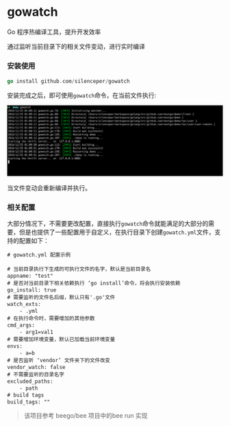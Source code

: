 # gowatch

Go 程序热编译工具，提升开发效率

通过监听当前目录下的相关文件变动，进行实时编译


### 安装使用

```go
go install github.com/silenceper/gowatch
``` 

安装完成之后，即可使用`gowatch`命令，在当前文件执行:

![gowatch](./screenshot/gowatch.png)

当文件变动会重新编译并执行。

### 相关配置

大部分情况下，不需要更改配置，直接执行`gowatch`命令就能满足的大部分的需要，但是也提供了一些配置用于自定义，在执行目录下创建`gowatch.yml`文件，支持的配置如下：

```
# gowatch.yml 配置示例

# 当前目录执行下生成的可执行文件的名字，默认是当前目录名
appname: "test"   
# 是否对当前目录下相关依赖执行 ‘go install’命令，将会执行安装依赖
go_install: true
# 需要监听的文件名后缀，默认只有'.go'文件
watch_exts:
    - .yml
# 在执行命令时，需要增加的其他参数
cmd_args:
    - arg1=val1
# 需要增加环境变量，默认已加载当前环境变量
envs:
    - a=b
# 是否监听 ‘vendor’ 文件夹下的文件改变
vendor_watch: false
# 不需要监听的目录名字
excluded_paths:
    - path
# build tags
build_tags: ""

```




>该项目参考 beego/bee 项目中的bee run 实现